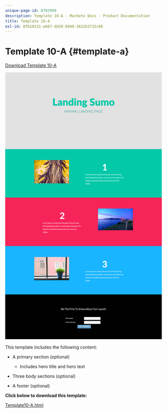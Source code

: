 ```yaml
---
unique-page-id: 8783999
description: Template 10-A - Marketo Docs - Product Documentation
title: Template 10-A
exl-id: 0fb10231-e667-4b50-8940-3622b3732c66
---
```

# Template 10-A {#template-a}

[Download Template 10-A](https://docs.marketo.com/download/attachments/8783999/template-10a.html?version=2&modificationdate=1438210845000&api=v2)

![](assets/image2015-7-27-10-3a44-3a49.png)

This template includes the following content:

* A primary section (optional)

    * Includes hero title and hero text

* Three body sections (optional)
* A footer (optional)

**Click below to download this template:**

[Template10-A.html](https://docs.marketo.com/download/attachments/8783999/template-10a.html?version=2&modificationdate=1438210845000&api=v2)
